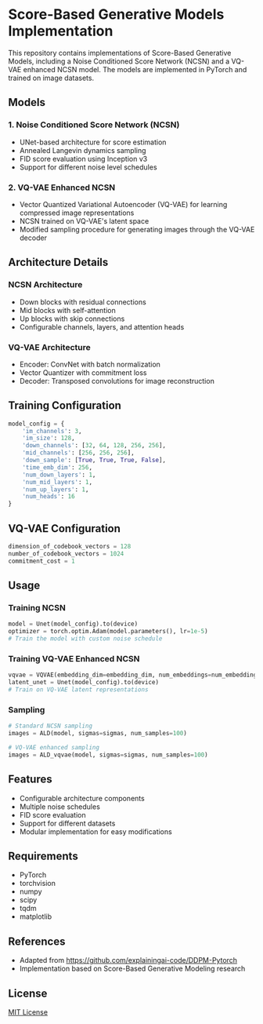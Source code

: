 # Score-Based Generative Models Implementation

This repository contains implementations of Score-Based Generative Models, including a Noise Conditioned Score Network (NCSN) and a VQ-VAE enhanced NCSN model. The models are implemented in PyTorch and trained on image datasets.

## Models

### 1. Noise Conditioned Score Network (NCSN)
- UNet-based architecture for score estimation
- Annealed Langevin dynamics sampling
- FID score evaluation using Inception v3
- Support for different noise level schedules

### 2. VQ-VAE Enhanced NCSN
- Vector Quantized Variational Autoencoder (VQ-VAE) for learning compressed image representations
- NCSN trained on VQ-VAE's latent space
- Modified sampling procedure for generating images through the VQ-VAE decoder

## Architecture Details

### NCSN Architecture
- Down blocks with residual connections
- Mid blocks with self-attention
- Up blocks with skip connections
- Configurable channels, layers, and attention heads

### VQ-VAE Architecture
- Encoder: ConvNet with batch normalization
- Vector Quantizer with commitment loss
- Decoder: Transposed convolutions for image reconstruction

## Training Configuration

```python
model_config = {
    'im_channels': 3,
    'im_size': 128,
    'down_channels': [32, 64, 128, 256, 256],
    'mid_channels': [256, 256, 256],
    'down_sample': [True, True, True, False],
    'time_emb_dim': 256,
    'num_down_layers': 1,
    'num_mid_layers': 1,
    'num_up_layers': 1,
    'num_heads': 16
}
```

## VQ-VAE Configuration

```python
dimension_of_codebook_vectors = 128
number_of_codebook_vectors = 1024
commitment_cost = 1
```

## Usage

### Training NCSN
```python
model = Unet(model_config).to(device)
optimizer = torch.optim.Adam(model.parameters(), lr=1e-5)
# Train the model with custom noise schedule
```

### Training VQ-VAE Enhanced NCSN
```python
vqvae = VQVAE(embedding_dim=embedding_dim, num_embeddings=num_embeddings)
latent_unet = Unet(model_config).to(device)
# Train on VQ-VAE latent representations
```

### Sampling
```python
# Standard NCSN sampling
images = ALD(model, sigmas=sigmas, num_samples=100)

# VQ-VAE enhanced sampling
images = ALD_vqvae(model, sigmas=sigmas, num_samples=100)
```

## Features
- Configurable architecture components
- Multiple noise schedules
- FID score evaluation
- Support for different datasets
- Modular implementation for easy modifications

## Requirements
- PyTorch
- torchvision
- numpy
- scipy
- tqdm
- matplotlib

## References
- Adapted from https://github.com/explainingai-code/DDPM-Pytorch
- Implementation based on Score-Based Generative Modeling research

## License
[MIT License](LICENSE)
```
